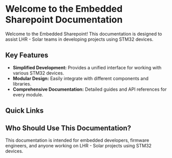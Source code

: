 # Welcome to the Embedded Sharepoint Documentation

Welcome to the Embedded Sharepoint! This documentation is designed to assist LHR - Solar teams in developing projects using STM32 devices.

## Key Features

- **Simplified Development:** Provides a unified interface for working with various STM32 devices.
- **Modular Design:** Easily integrate with different components and libraries.
- **Comprehensive Documentation:** Detailed guides and API references for every module.

## Quick Links

<!-- TODO: Add confluence or add documentation -->
<!-- - [Getting Started](getting-started.md) - Learn how to set up and begin using the library.
- [API Reference](api-reference.md) - Explore detailed documentation of all available functions and modules.
- [Examples & Tutorials](examples.md) - Follow step-by-step guides to implement common use cases.
- [FAQ](faq.md) - Find answers to frequently asked questions. -->

## Who Should Use This Documentation?

This documentation is intended for embedded developers, firmware engineers, and anyone working on LHR - Solar projects using STM32 devices.
